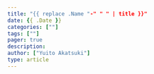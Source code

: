 ```yaml
---
title: "{{ replace .Name "-" " " | title }}"
date: {{ .Date }}
categories: [""]
tags: [""]
pager: true
description: 
author: ["Yuito Akatsuki"]
type: article
---
```


